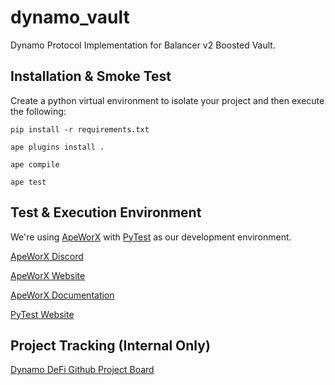 # dynamo_vault
Dynamo Protocol Implementation for Balancer v2 Boosted Vault.

## Installation & Smoke Test

Create a python virtual environment to isolate your project and then execute the following:

```
pip install -r requirements.txt

ape plugins install .

ape compile

ape test
```

## Test & Execution Environment 

We're using [ApeWorX](https://github.com/ApeWorX) with [PyTest](https://github.com/pytest-dev/pytest) as our development environment.

[ApeWorX Discord](https://discord.gg/apeworx)

[ApeWorX Website](https://www.apeworx.io/)

[ApeWorX Documentation](https://docs.apeworx.io/ape/stable/)

[PyTest Website](https://pytest.org)

## Project Tracking (Internal Only)
[Dynamo DeFi Github Project Board](https://github.com/orgs/BiggestLab/projects/6)
